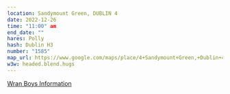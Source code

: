 ```yaml
---
location: Sandymount Green, DUBLIN 4
date: 2022-12-26
time: "11:00" am
end_date: ""
hares: Polly
hash: Dublin H3
number: "1585"
map_url: https://www.google.com/maps/place/4+Sandymount+Green,+Dublin+4,+D04+VW68/@53.3321622,-6.2170277,17z/data=!3m1!4b1!4m5!3m4!1s0x48670edeb0d16c45:0xbe8a017262ceb66d!8m2!3d53.332159!4d-6.2148337
w3w: headed.blend.hugs
---
```

[Wran Boys Information](https://www.dublinvisitorcentre.ie/blog-sandymount-wren-boys-festival/)
